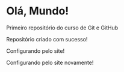 # Olá, Mundo!
 Primeiro repositório do curso de Git e GitHub

Repositório criado com sucesso!

Configurando pelo site!

Configurando pelo site novamente!
